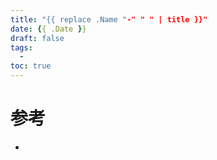 ```yaml
---
title: "{{ replace .Name "-" " " | title }}"
date: {{ .Date }}
draft: false
tags:
  - 
toc: true
---
```

<!--more-->
# 参考
- 
